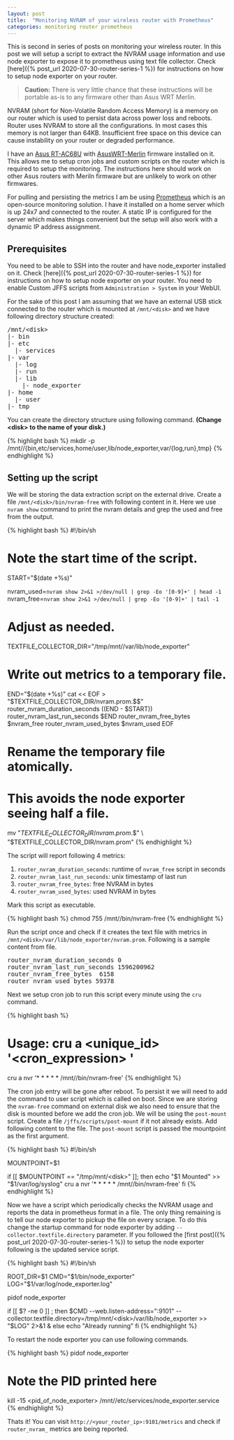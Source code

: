 ```yaml
---
layout: post
title:  "Monitoring NVRAM of your wireless router with Prometheus"
categories: monitoring router prometheus
---
```


This is second in series of posts on monitoring your wireless router. In this post we will setup a script to extract the NVRAM usage 
information and use node exporter to expose it to prometheus using text file collector.  Check [here]({% post_url 2020-07-30-router-series-1 %})
for instructions on how to setup node exporter on your router.

> **Caution:** There is very little chance that these instructions will be portable as-is to any firmware other than Asus WRT Merlin.

NVRAM (short for Non-Volatile Random Access Memory) is a memory on our router which is used to persist data across power loss and reboots. Router 
uses NVRAM to store all the configurations. In most cases this memory is not larger than 64KB. Insufficient free space on this device can cause 
instability on your router or degraded performance.

I have an [Asus RT-AC68U](https://www.asus.com/in/Networking/RTAC68U/) with [AsusWRT-Merlin](https://www.asuswrt-merlin.net/) firmware installed on it. 
This allows me to setup cron jobs and custom scripts on the router which is required to setup the monitoring. The instructions here should work on other 
Asus routers with Meriln firmware but are unlikely to work on other firmwares.

For pulling and persisting the metrics I am be using [Prometheus](https://prometheus.io) which is an open-source monitoring solution. I have it installed
on a home server which is up 24x7 and connected to the router. A static IP is configured for the server which makes things convenient but the setup
will also work with a dynamic IP address assignment.

## Prerequisites

You need to be able to SSH into the router and have node_exporter installed on it.  Check [here]({% post_url 2020-07-30-router-series-1 %})
for instructions on how to setup node exporter on your router. You need to enable Custom JFFS scripts from `Administration > System` in your WebUI.

For the sake of this post I am assuming that we have an external USB stick connected to the router which is mounted at `/mnt/<disk>` and we have following 
directory structure created:

<pre>
/mnt/&lt;disk&gt;
|- bin
|- etc
  |- services
|- var
  |- log
  |- run
  |- lib
    |- node_exporter
|- home
  |- user
|- tmp
</pre>

You can create the directory structure using following command. **(Change \<disk\> to the name of your disk.)**

{% highlight bash %}
mkdir -p /mnt/<disk>/{bin,etc/services,home/user,lib/node_exporter,var/{log,run},tmp}
{% endhighlight %}

## Setting up the script

We will be storing the data extraction script on the external drive. Create a file `/mnt/<disk>/bin/nvram-free` with following content in it. Here we use
`nvram show` command to print the nvram details and grep the used and free from the output.

{% highlight bash %}
#!/bin/sh

# Note the start time of the script.
START="$(date +%s)"

nvram_used=`nvram show 2>&1 >/dev/null | grep -Eo '[0-9]+' | head -1`
nvram_free=`nvram show 2>&1 >/dev/null | grep -Eo '[0-9]+' | tail -1`

# Adjust as needed.
TEXTFILE_COLLECTOR_DIR="/tmp/mnt/<disk>/var/lib/node_exporter"

# Write out metrics to a temporary file.
END="$(date +%s)"
cat << EOF > "$TEXTFILE_COLLECTOR_DIR/nvram.prom.$$"
router_nvram_duration_seconds $(($END - $START))
router_nvram_last_run_seconds $END
router_nvram_free_bytes $nvram_free
router_nvram_used_bytes $nvram_used
EOF

# Rename the temporary file atomically.
# This avoids the node exporter seeing half a file.
mv "$TEXTFILE_COLLECTOR_DIR/nvram.prom.$$" \
  "$TEXTFILE_COLLECTOR_DIR/nvram.prom"
{% endhighlight %}

The script will report following 4 metrics:

1. `router_nvram_duration_seconds`: runtime of `nvram_free` script in seconds
2. `router_nvram_last_run_seconds`: unix timestamp of last run
3. `router_nvram_free_bytes`: free NVRAM in bytes
4. `router_nvram_used_bytes`: used NVRAM in bytes

Mark this script as executable.

{% highlight bash %}
chmod 755 /mnt/<disk>/bin/nvram-free
{% endhighlight %}

Run the script once and check if it creates the text file with metrics in `/mnt/<disk>/var/lib/node_exporter/nvram.prom`. Following is a sample content from file.

<pre>
router_nvram_duration_seconds 0
router_nvram_last_run_seconds 1596200962
router_nvram_free_bytes  6158
router_nvram_used_bytes 59378
</pre>

Next we setup cron job to run this script every minute using the `cru` command.

{% highlight bash %}
# Usage: cru a <unique_id> '<cron_expression> <command>'
cru a nvr '* * * * * /mnt/<disk>/bin/nvram-free'
{% endhighlight %}

The cron job entry will be gone after reboot. To persist it we will need to add the command to user script which is called on boot. Since we
are storing the `nvram-free` command on external disk we also need to ensure that the disk is mounted before we add the cron job. We will be 
using the `post-mount` script. Create a file `/jffs/scripts/post-mount` if it not already exists. Add following content to the file. The 
`post-mount` script is passed the mountpoint as the first argument.

{% highlight bash %}
#!/bin/sh

MOUNTPOINT=$1

if [[ $MOUNTPOINT == "/tmp/mnt/<disk>" ]]; then
    echo "$1 Mounted" >> "$1/var/log/syslog"
    cru a nvr '* * * * * /mnt/<disk>/bin/nvram-free'
fi
{% endhighlight %}

Now we have a script which periodically checks the NVRAM usage and reports the data in prometheus format in a file. The only thing remaining is to
tell our node exporter to pickup the file on every scrape. To do this change the startup command for node exporter by adding `--collector.textfile.directory`
parameter. If you followed the [first post]({% post_url 2020-07-30-router-series-1 %}) to setup the node exporter following is the updated service script.

{% highlight bash %}
#!/bin/sh

ROOT_DIR=$1
CMD="$1/bin/node_exporter"
LOG="$1/var/log/node_exporter.log"

pidof node_exporter

if [[ $? -ne 0 ]] ; then
    $CMD --web.listen-address=":9101" --collector.textfile.directory=/tmp/mnt/<disk>/var/lib/node_exporter >> "$LOG" 2>&1 &
else
    echo "Already running"
fi
{% endhighlight %}

To restart the node exporter you can use following commands.

{% highlight bash %}
pidof node_exporter 
# Note the PID printed here

kill -15 <pid_of_node_exporter>
/mnt/<disk>/etc/services/node_exporter.service
{% endhighlight %}

Thats it! You can visit `http://<your_router_ip>:9101/metrics` and check if `router_nvram_` metrics are being reported.
